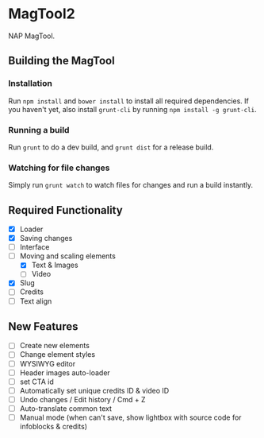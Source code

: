 # MagTool2

NAP MagTool.

## Building the MagTool

### Installation

Run `npm install` and `bower install` to install all required dependencies.
If you haven't yet, also install `grunt-cli` by running `npm install -g grunt-cli`.

### Running a build

Run `grunt` to do a dev build, and `grunt dist` for a release build.

### Watching for file changes

Simply run `grunt watch` to watch files for changes and run a build instantly.

## Required Functionality

 - [x] Loader
 - [x] Saving changes
 - [ ] Interface
 - [ ] Moving and scaling elements
   - [x] Text & Images
   - [ ] Video
 - [x] Slug
 - [ ] Credits
 - [ ] Text align

## New Features

 - [ ] Create new elements
 - [ ] Change element styles
 - [ ] WYSIWYG editor
 - [ ] Header images auto-loader
 - [ ] set CTA id
 - [ ] Automatically set unique credits ID & video ID
 - [ ] Undo changes / Edit history / Cmd + Z
 - [ ] Auto-translate common text
 - [ ] Manual mode (when can't save, show lightbox with source code for infoblocks & credits)
